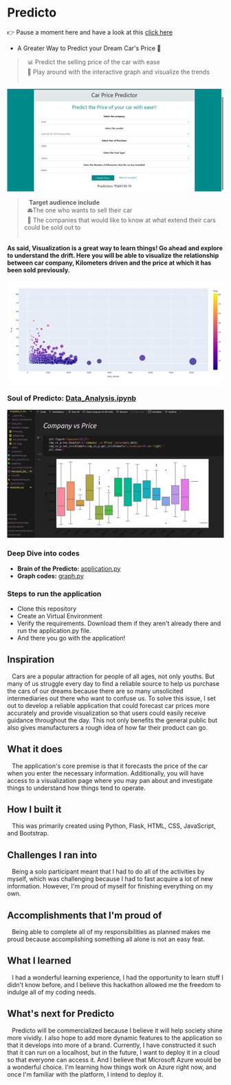 # Predicto
👉 Pause a moment here and have a look at this [click here](https://youtu.be/3Gx3Sm815G8)
* A Greater Way to Predict your Dream Car's Price 🎯

> &ensp;📊  Predict the selling price of the car with ease <br>
  &ensp;👀 Play around with the interactive graph and visualize the trends <br><br>

![front_page](Readme_images/front.jpg)
<br>
>  &ensp; **Target audience include**<br>
  &ensp;🚘The one who wants to sell their car<br>
  &ensp;🏢 The companies that would like to know at what extend their cars could be sold out to <br><br>

__As said, Visualization is a great way to learn things! Go ahead and explore to understand the drift. Here you will be able to visualize the relationship between car company, Kilometers driven and the price at which it has been sold previously.__<br>

![graph_image](Readme_images/graph.png)

### Soul of Predicto: [Data_Analysis.ipynb](./Data_Analysis.ipynb)<br>

![data](Readme_images/data.png)
### Deep Dive into codes
 * __Brain of the Predicto:__ [application.py](./application.py)
 * __Graph codes:__ [graph.py](./graph.py)

### Steps to run the application
 * Clone this repository
 * Create an Virtual Environment
 * Verify the requirements. Download them if they aren't already there and run the application.py file.
 * And there you go with the application! 

## Inspiration
&ensp; Cars are a popular attraction for people of all ages, not only youths. But many of us struggle every day to find a reliable source to help us purchase the cars of our dreams because there are so many unsolicited intermediaries out there who want to confuse us. To solve this issue, I set out to develop a reliable application that could forecast car prices more accurately and provide visualization so that users could easily receive guidance throughout the day. This not only benefits the general public but also gives manufacturers a rough idea of how far their product can go.

## What it does
&ensp; The application's core premise is that it forecasts the price of the car when you enter the necessary information. Additionally, you will have access to a visualization page where you may pan about and investigate things to understand how things tend to operate.

## How I built it
&ensp; This was primarily created using Python, Flask, HTML, CSS, JavaScript, and Bootstrap.

## Challenges I ran into
&ensp; Being a solo participant meant that I had to do all of the activities by myself, which was challenging because I had to fast acquire a lot of new information. However, I'm proud of myself for finishing everything on my own.

## Accomplishments that I'm proud of
&ensp; Being able to complete all of my responsibilities as planned makes me proud because accomplishing something all alone is not an easy feat.

## What I learned
&ensp; I had a wonderful learning experience, I had the opportunity to learn stuff I didn't know before, and I believe this hackathon allowed me the freedom to indulge all of my coding needs.

## What's next for Predicto
&ensp; Predicto will be commercialized because I believe it will help society shine more vividly. I also hope to add more dynamic features to the application so that it develops into more of a brand. Currently, I have constructed it such that it can run on a localhost, but in the future, I want to deploy it in a cloud so that everyone can access it. And I believe that Microsoft Azure would be a wonderful choice. I'm learning how things work on Azure right now, and once I'm familiar with the platform, I intend to deploy it.

